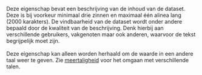 Deze eigenschap bevat een beschrijving van de inhoud van de dataset. Deze is bij voorkeur minimaal drie zinnen en maximaal één alinea lang (2000 karakters). De vindbaarheid van de dataset wordt onder andere bepaald door de kwaliteit van de beschrijving. Denk hierbij aan verschillende gebruikers, vakgenoten maar ook anderen, waarvoor de tekst begrijpelijk moet zijn.
<br/>
<br/>
Deze eigenschap kan alleen worden herhaald om de waarde in een andere taal weer te geven. Zie <a href='https://docs.geostandaarden.nl/dcat/dcat-ap-nl30/#10B7B8F1' target='_blank'>meertaligheid</a> voor het omgaan met verschillende talen.




